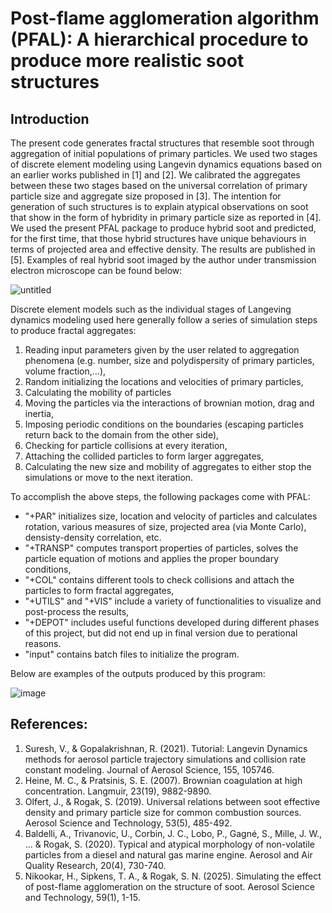 Post-flame agglomeration algorithm (PFAL): A hierarchical procedure to produce more realistic soot structures
===

## Introduction
The present code generates fractal structures that resemble soot through aggregation of initial populations of primary particles. We used two stages of discrete element modeling using Langevin dynamics equations based on an earlier works published in [1] and [2]. We calibrated the aggregates between these two stages based on the universal correlation of primary particle size and aggregate size proposed in [3]. The intention for generation of such structures is to explain atypical observations on soot that show in the form of hybridity in primary particle size as reported in [4]. We used the present PFAL package to produce hybrid soot and predicted, for the first time, that those hybrid structures have unique behaviours in terms of projected area and effective density. The results are published in [5]. Examples of real hybrid soot imaged by the author under transmission electron microscope can be found below:

![untitled](https://github.com/user-attachments/assets/db858f62-1e22-471c-90ad-dc06329de681)

Discrete element models such as the individual stages of Langeving dynamics modeling used here generally follow a series of simulation steps to produce fractal aggregates:
1. Reading input parameters given by the user related to aggregation phenomena (e.g. number, size and polydispersity of primary particles, volume fraction,...),
2. Random initializing the locations and velocities of primary particles,
3. Calculating the mobility of particles
4. Moving the particles via the interactions of brownian motion, drag and inertia,
5. Imposing periodic conditions on the boundaries (escaping particles return back to the domain from the other side),
6. Checking for particle collisions at every iteration,
7. Attaching the collided particles to form larger aggregates,
8. Calculating the new size and mobility of aggregates to either stop the simulations or move to the next iteration.

To accomplish the above steps, the following packages come with PFAL:
* "+PAR" initializes size, location and velocity of particles and calculates rotation, various measures of size, projected area (via Monte Carlo), densisty-density correlation, etc.
* "+TRANSP" computes transport properties of particles, solves the particle equation of motions and applies the proper boundary conditions,
* "+COL" contains different tools to check collisions and attach the particles to form fractal aggregates,
* "+UTILS" and "+VIS" include a variety of functionalities to visualize and post-process the results,
* "+DEPOT" includes useful functions developed during different phases of this project, but did not end up in final version due to perational reasons.
* "input" contains batch files to initialize the program.

Below are examples of the outputs produced by this program:

![image](https://github.com/user-attachments/assets/6c4902be-6d6a-4ed0-847a-68a19cb2c083)

## References:
1. Suresh, V., & Gopalakrishnan, R. (2021). Tutorial: Langevin Dynamics methods for aerosol particle trajectory simulations and collision rate constant modeling. Journal of Aerosol Science, 155, 105746.
2. Heine, M. C., & Pratsinis, S. E. (2007). Brownian coagulation at high concentration. Langmuir, 23(19), 9882-9890.
3. Olfert, J., & Rogak, S. (2019). Universal relations between soot effective density and primary particle size for common combustion sources. Aerosol Science and Technology, 53(5), 485-492.
4. Baldelli, A., Trivanovic, U., Corbin, J. C., Lobo, P., Gagné, S., Mille, J. W., ... & Rogak, S. (2020). Typical and atypical morphology of non-volatile particles from a diesel and natural gas marine engine. Aerosol and Air Quality Research, 20(4), 730-740.
5. Nikookar, H., Sipkens, T. A., & Rogak, S. N. (2025). Simulating the effect of post-flame agglomeration on the structure of soot. Aerosol Science and Technology, 59(1), 1-15.
